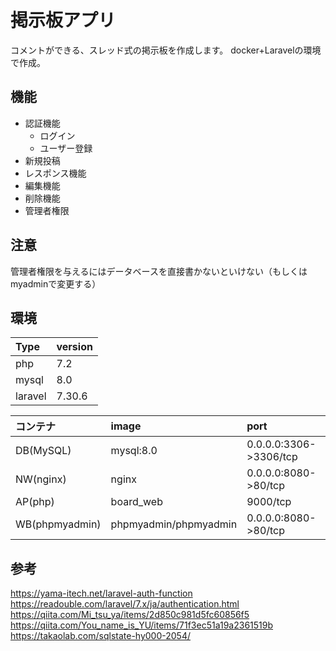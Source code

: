 # 掲示板アプリ
コメントができる、スレッド式の掲示板を作成します。
docker+Laravelの環境で作成。

## 機能
- 認証機能
    - ログイン
    - ユーザー登録
- 新規投稿
- レスポンス機能
- 編集機能
- 削除機能
- 管理者権限

## 注意
管理者権限を与えるにはデータベースを直接書かないといけない（もしくはmyadminで変更する）



## 環境

| Type     | version |
| :------- | :------ |
| php | 7.2|
| mysql | 8.0|
| laravel | 7.30.6|

| コンテナ | image |port |
| :------- | :------ |:------ |
|DB(MySQL)|mysql:8.0 |0.0.0.0:3306->3306/tcp|
|NW(nginx)|nginx |0.0.0.0:8080->80/tcp|
|AP(php)|board_web |9000/tcp|
|WB(phpmyadmin)|phpmyadmin/phpmyadmin |0.0.0.0:8080->80/tcp|

## 参考
https://yama-itech.net/laravel-auth-function
https://readouble.com/laravel/7.x/ja/authentication.html
https://qiita.com/Mi_tsu_ya/items/2d850c981d5fc60856f5
https://qiita.com/You_name_is_YU/items/71f3ec51a19a2361519b
https://takaolab.com/sqlstate-hy000-2054/
